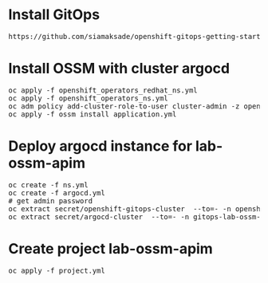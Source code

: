 # Install GitOps
<pre>
https://github.com/siamaksade/openshift-gitops-getting-started
</pre>

# Install OSSM with cluster argocd
<pre>
oc apply -f openshift_operators_redhat_ns.yml
oc apply -f openshift_operators_ns.yml
oc adm policy add-cluster-role-to-user cluster-admin -z openshift-gitops-argocd-application-controller -n openshift-gitops
oc apply -f ossm_install_application.yml
</pre>

# Deploy argocd instance for lab-ossm-apim
<pre>
oc create -f ns.yml
oc create -f argocd.yml
# get admin password
oc extract secret/openshift-gitops-cluster  --to=- -n openshift-gitops
oc extract secret/argocd-cluster  --to=- -n gitops-lab-ossm-apim
</pre>

# Create project lab-ossm-apim
<pre>
oc apply -f project.yml
</pre>